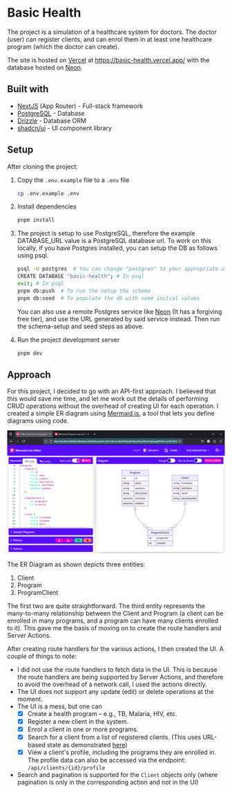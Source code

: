 # Basic Health

The project is a simulation of a healthcare system for doctors.
The doctor (user) can register clients, and can enrol them in at least one healthcare program (which the doctor can create).

The site is hosted on [Vercel](vercel.com/) at https://basic-health.vercel.app/ with the database hosted on [Neon](https://neon.tech/).

## Built with

- [NextJS](https://nextjs.org/) (App Router) - Full-stack framework
- [PostgreSQL](https://www.postgresql.org/) - Database
- [Drizzle](https://orm.drizzle.team/docs/overview) - Database ORM
- [shadcn/ui](https://ui.shadcn.com/) - UI component library

## Setup

After cloning the project:

1. Copy the `.env.example` file to a `.env` file
   ```bash
   cp .env.example .env
   ```
2. Install dependencies
   ```bash
   pnpm install
   ```
3. The project is setup to use PostgreSQL, therefore the example DATABASE_URL value
   is a PostgreSQL database url.
   To work on this locally, if you have Postgres installed, you can setup the DB as follows
   using psql.

   ```bash
   psql -U postgres  # You can change "postgres" to your appropriate username
   CREATE DATABASE "basic-health"; # In psql
   exit; # In psql
   pnpm db:push  # To run the setup the schema
   pnpm db:seed  # To populate the db with some initial values
   ```

   You can also use a remote Postgres service like [Neon](https://neon.tech/) (It has a forgiving free tier), and use the URL generated by said service instead. Then run the schema-setup and seed steps as above.

4. Run the project development server
   ```bash
   pnpm dev
   ```

## Approach

For this project, I decided to go with an API-first approach. I believed that this would save me time, and let me work out the details of performing CRUD operations without the overhead of creating UI for each operation. I created a simple ER diagram using [Mermaid.js](https://mermaid.js.org/), a tool that lets you define diagrams using code.

![Mermaid Live Editor with ER Diagram running locally on Docker](/readme-assets/mermaid-screenshot.png)

The ER Diagram as shown depicts three entities:

1. Client
2. Program
3. ProgramClient

The first two are quite straightforward. The third entity represents the many-to-many relationship between the Client and Program (a client can be enrolled in many programs, and a program can have many clients enrolled to it). This gave me the basis of moving on to create the route handlers and Server Actions.

After creating route handlers for the various actions, I then created the UI. A couple of things to note:

- I did not use the route handlers to fetch data in the UI. This is because the route handlers are being supported by Server Actions, and therefore to avoid the overhead of a network call, I used the actions directly.
- The UI does not support any update (edit) or delete operations at the moment.
- The UI is a mess, but one can
  - [x] Create a health program – e.g., TB, Malaria, HIV, etc.
  - [x] Register a new client in the system.
  - [x] Enrol a client in one or more programs.
  - [x] Search for a client from a list of registered clients. (This uses URL-based state as demonstrated [here](https://nextjs.org/learn/dashboard-app/adding-search-and-pagination))
  - [x] View a client's profile, including the programs they are enrolled in.
        The profile data can also be accessed via the endpoint: `/api/clients/{id}/profile`
- Search and pagination is supported for the `Client` objects only (where pagination is only in the corresponding action and not in the UI)
